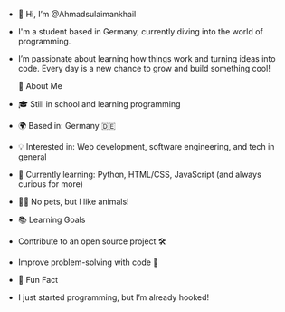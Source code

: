 - 👋 Hi, I’m @Ahmadsulaimankhail

- I'm a student based in Germany, currently diving into the world of programming. 
- I’m passionate about learning how things work and turning ideas into code. Every day is a new chance to grow and build something cool!

    🚀 About Me
- 🎓 Still in school and learning programming
- 🌍 Based in: Germany 🇩🇪
- 💡 Interested in: Web development, software engineering, and tech in general
- 🧱 Currently learning: Python, HTML/CSS, JavaScript (and always curious for more)
- 🙅‍♂️ No pets, but I like animals!
- 📚 Learning Goals
- Contribute to an open source project 🛠️
- Improve problem-solving with code 🧠
- 💬 Fun Fact
- I just started programming, but I’m already hooked!
